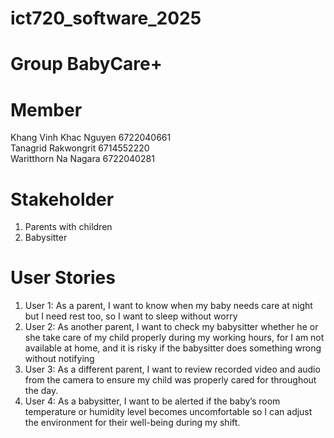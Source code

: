 # ict720_software_2025

# Group BabyCare+

# Member
Khang Vinh Khac Nguyen 6722040661 \
Tanagrid Rakwongrit 6714552220 \
Waritthorn Na Nagara 6722040281

# Stakeholder
1. Parents with children
2. Babysitter

# User Stories
1. User 1: As a parent, I want to know when my baby needs care at night but I need rest too, so I want to sleep without worry
2. User 2: As another parent, I want to check my babysitter whether he or she take care of my child properly during my working hours, for I am not available at home, and it is risky if the babysitter does something wrong without notifying
3. User 3: As a different parent, I want to review recorded video and audio from the camera to ensure my child was properly cared for throughout the day.
4. User 4: As a babysitter, I want to be alerted if the baby’s room temperature or humidity level becomes uncomfortable so I can adjust the environment for their well-being during my shift.


